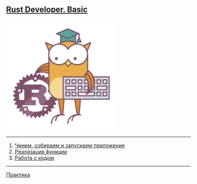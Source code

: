 ## [Rust Developer. Basic ](https://otus.ru/lessons/rust-developer-basic/)

[//]: # (![]&#40;./docs/img.png =250x&#41;)
<img src="./docs/img.png" width="300" height="300" />

---

1. [ Чиним, собираем и запускаем приложение](./docs/hw1.md)
2. [ Реализация функции](./docs/hw2.md)
3. [ Работа с кодом](./docs/hw3.md)

---
[Практика](./docs/PROBLEMS.md)